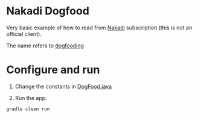 # Nakadi Dogfood
Very basic example of how to read from [Nakadi](https://github.com/zalando/nakadi) subscription (this is not an official client).

The name refers to [dogfooding](https://en.wikipedia.org/wiki/Eating_your_own_dog_food)

# Configure and run
1) Change the constants in [DogFood.java](https://github.com/v-stepanov/nakadi-dogfood/blob/master/src/main/java/org/zalando/nakadi/dogfood/DogFood.java)

2) Run the app:
```sh
gradle clean run
```

